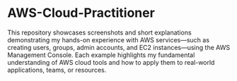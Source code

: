 # AWS-Cloud-Practitioner
This repository showcases screenshots and short explanations demonstrating my hands-on experience with AWS services—such as creating users, groups, admin accounts, and EC2 instances—using the AWS Management Console. Each example highlights my fundamental understanding of AWS cloud tools and how to apply them to real-world applications, teams, or resources.
